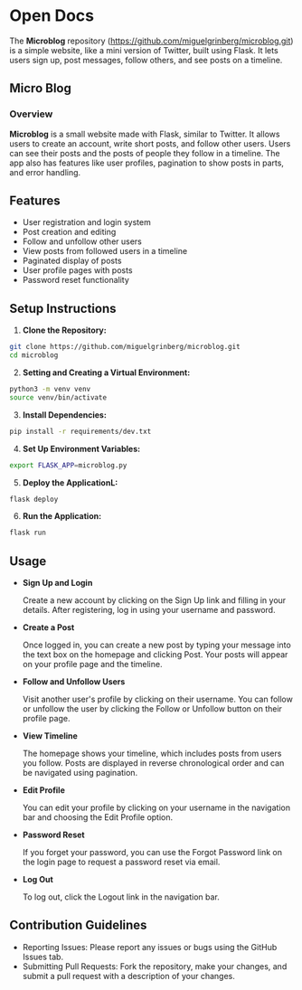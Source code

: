 
# Open Docs
The **Microblog** repository (https://github.com/miguelgrinberg/microblog.git) is a simple website, like a mini version of Twitter, built using Flask. It lets users sign up, post messages, follow others, and see posts on a timeline.

## Micro Blog
### Overview
**Microblog** is a small website made with Flask, similar to Twitter. It allows users to create an account, write short posts, and follow other users. Users can see their posts and the posts of people they follow in a timeline. The app also has features like user profiles, pagination to show posts in parts, and error handling. 
## Features
- User registration and login system
- Post creation and editing
- Follow and unfollow other users
- View posts from followed users in a timeline
- Paginated display of posts
- User profile pages with posts
- Password reset functionality
## Setup Instructions
1. **Clone the Repository:**
```bash
git clone https://github.com/miguelgrinberg/microblog.git
cd microblog
```
2. **Setting and Creating a Virtual Environment:**
```bash
python3 -m venv venv
source venv/bin/activate
```
3. **Install Dependencies:**
```bash
pip install -r requirements/dev.txt
```
4. **Set Up Environment Variables:**
```bash
export FLASK_APP=microblog.py
```
5. **Deploy the ApplicationL:**
```bash
flask deploy
```
6. **Run the Application:**
```bash
flask run
```

## Usage
- **Sign Up and Login**

  Create a new account by clicking on the Sign Up link and filling in your details.
  After registering, log in using your username and password.

- **Create a Post**

  Once logged in, you can create a new post by typing your message into the text   box on the homepage and clicking Post.
  Your posts will appear on your profile page and the timeline.

- **Follow and Unfollow Users**

  Visit another user's profile by clicking on their username.
  You can follow or unfollow the user by clicking the Follow or Unfollow button on   their profile page.

- **View Timeline**

  The homepage shows your timeline, which includes posts from users you follow.
  Posts are displayed in reverse chronological order and can be navigated using pagination.

- **Edit Profile**

  You can edit your profile by clicking on your username in the navigation bar and  choosing the Edit Profile option.

- **Password Reset**

  If you forget your password, you can use the Forgot Password link on the login    page to request a password reset via email.

- **Log Out**

  To log out, click the Logout link in the navigation bar.
## Contribution Guidelines

- Reporting Issues: Please report any issues or bugs using the GitHub Issues tab.
- Submitting Pull Requests: Fork the repository, make your changes, and submit a pull request with a description of your changes.



